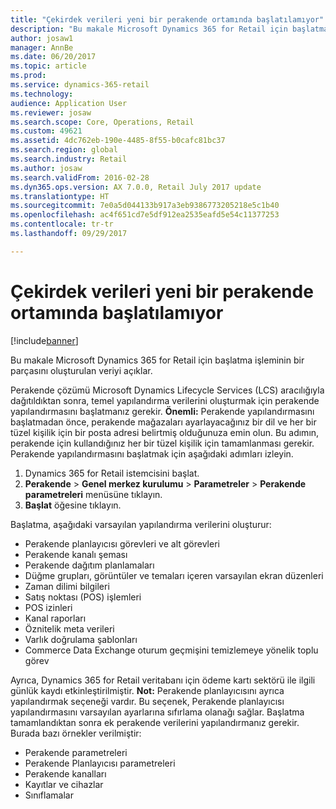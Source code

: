 ```yaml
---
title: "Çekirdek verileri yeni bir perakende ortamında başlatılamıyor"
description: "Bu makale Microsoft Dynamics 365 for Retail için başlatma işleminin bir parçasını oluşturulan veriyi açıklar."
author: josaw1
manager: AnnBe
ms.date: 06/20/2017
ms.topic: article
ms.prod: 
ms.service: dynamics-365-retail
ms.technology: 
audience: Application User
ms.reviewer: josaw
ms.search.scope: Core, Operations, Retail
ms.custom: 49621
ms.assetid: 4dc762eb-190e-4485-8f55-b0cafc81bc37
ms.search.region: global
ms.search.industry: Retail
ms.author: josaw
ms.search.validFrom: 2016-02-28
ms.dyn365.ops.version: AX 7.0.0, Retail July 2017 update
ms.translationtype: HT
ms.sourcegitcommit: 7e0a5d044133b917a3eb9386773205218e5c1b40
ms.openlocfilehash: ac4f651cd7e5df912ea2535eafd5e54c11377253
ms.contentlocale: tr-tr
ms.lasthandoff: 09/29/2017

---
```


# <a name="initialize-seed-data-in-a-new-retail-environment"></a>Çekirdek verileri yeni bir perakende ortamında başlatılamıyor

[!include[banner](includes/banner.md)]


Bu makale Microsoft Dynamics 365 for Retail için başlatma işleminin bir parçasını oluşturulan veriyi açıklar.

Perakende çözümü Microsoft Dynamics Lifecycle Services (LCS) aracılığıyla dağıtıldıktan sonra, temel yapılandırma verilerini oluşturmak için perakende yapılandırmasını başlatmanız gerekir. **Önemli:** Perakende yapılandırmasını başlatmadan önce, perakende mağazaları ayarlayacağınız bir dil ve her bir tüzel kişilik için bir posta adresi belirtmiş olduğunuza emin olun. Bu adımın, perakende için kullandığınız her bir tüzel kişilik için tamamlanması gerekir. Perakende yapılandırmasını başlatmak için aşağıdaki adımları izleyin.

1.  Dynamics 365 for Retail istemcisini başlat.
2.  **Perakende** &gt; **Genel merkez kurulumu** &gt; **Parametreler** &gt; **Perakende parametreleri** menüsüne tıklayın.
3.  **Başlat** öğesine tıklayın.

Başlatma, aşağıdaki varsayılan yapılandırma verilerini oluşturur:

-   Perakende planlayıcısı görevleri ve alt görevleri
-   Perakende kanalı şeması
-   Perakende dağıtım planlamaları
-   Düğme grupları, görüntüler ve temaları içeren varsayılan ekran düzenleri
-   Zaman dilimi bilgileri
-   Satış noktası (POS) işlemleri
-   POS izinleri
-   Kanal raporları
-   Öznitelik meta verileri
-   Varlık doğrulama şablonları
-   Commerce Data Exchange oturum geçmişini temizlemeye yönelik toplu görev

Ayrıca, Dynamics 365 for Retail veritabanı için ödeme kartı sektörü ile ilgili günlük kaydı etkinleştirilmiştir. **Not:** Perakende planlayıcısını ayrıca yapılandırmak seçeneği vardır. Bu seçenek, Perakende planlayıcısı yapılandırmasını varsayılan ayarlarına sıfırlama olanağı sağlar. Başlatma tamamlandıktan sonra ek perakende verilerini yapılandırmanız gerekir. Burada bazı örnekler verilmiştir:

-   Perakende parametreleri
-   Perakende Planlayıcısı parametreleri
-   Perakende kanalları
-   Kayıtlar ve cihazlar
-   Sınıflamalar






